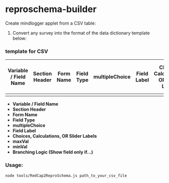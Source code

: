 # reproschema-builder

Create mindlogger applet from a CSV table:

1. Convert any survey into the format of the data dictionary template below:


### template for CSV 

Variable / Field Name |	Section Header | Form Name  |	Field Type  |	multipleChoice	| Field Label |	Choices, Calculations, OR Slider Labels | minVal |  maxVal |	Branching Logic (Show field only if...) |
|------------| ------------| ------------| ------------| ------------| ------------| ------------| ------------| ------------| ------------| 
|          |            |        |            |               |              |              |          |           |        |     

+ **Variable / Field Name**
+ **Section Header** 
+ **Form Name**
+ **Field Type**
+ **multipleChoice**
+ **Field Label**
+ **Choices, Calculations, OR Slider Labels**
+ **maxVal**
+ **minVal**
+ **Branching Logic (Show field only if...)**


### Usage: 
`node tools/RedCap2ReproSchema.js path_to_your_csv_file`
